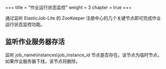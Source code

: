 +++ title = "作业运行状态监控"
weight = 3 chapter = true +++

通过监听 ElasticJob-Lite 的 ZooKeeper 注册中心的几个关键节点即可完成作业运行状态监控功能。

## 监听作业服务器存活

监听 job_name\instances\job_instance_id 节点是否存在。该节点为临时节点，如果作业服务器下线，该节点将删除。